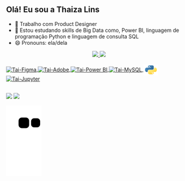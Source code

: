## Olá! Eu sou a Thaiza Lins


- 🔭 Trabalho com Product Designer
- 🌱 Estou estudando skills de Big Data como, Power BI, linguagem de programação Python e linguagem de consulta SQL
- 😄 Pronouns: ela/dela

<div align="center">
  <a href="https://github.com/taizalins">
  <img height="180em" src="https://github-readme-stats.vercel.app/api?username=taizalins&show_icons=true&theme=dracula&include_all_commits=true&count_private=true"/>
  <img height="180em" src="https://github-readme-stats.vercel.app/api/top-langs/?username=taizalins&layout=compact&langs_count=7&theme=dracula"/>
</div>
<div style="display: inline_block"><br>
  <img align="center" alt="Tai-Figma" height="30" width="40" src="https://cdn.jsdelivr.net/gh/devicons/devicon/icons/figma/figma-original.svg" />          
   <img align="center" alt="Tai-Adobe" height="30" width="40" src="https://cdn.jsdelivr.net/gh/devicons/devicon/icons/xd/xd-line.svg" />
  <img align="center" alt="Tai-Power BI" height="40" width="40" src="https://img.icons8.com/color/48/000000/power-bi.png"/>          
  <img align="center" alt="Tai-MySQL" height="30" width="40" src="https://cdn.jsdelivr.net/gh/devicons/devicon/icons/mysql/mysql-original.svg" />
  <img align="center" alt="Tai-Python" height="30" width="40" src="https://raw.githubusercontent.com/devicons/devicon/master/icons/python/python-original.svg">
  <img align="center" alt= "Tai-Jupyter" height="30" width="40" src="https://cdn.jsdelivr.net/gh/devicons/devicon/icons/jupyter/jupyter-original-wordmark.svg" />      
 </div>
  
  ##
  
  <div> 
  
  <a href="https://www.linkedin.com/in/thaiza-lins/" target="_blank"><img src="https://img.shields.io/badge/-LinkedIn-%230077B5?style=for-the-badge&logo=linkedin&logoColor=white" target="_blank"></a> 
    <a href="https://medium.com/@taizalins" target="_blank"><img src="https://img.shields.io/badge/Medium-12100E?style=for-the-badge&logo=medium&logoColor=white" target="_blank"></a>
 
  ![Snake animation](https://github.com/rafaballerini/rafaballerini/blob/output/github-contribution-grid-snake.svg)
 
</div>

 
